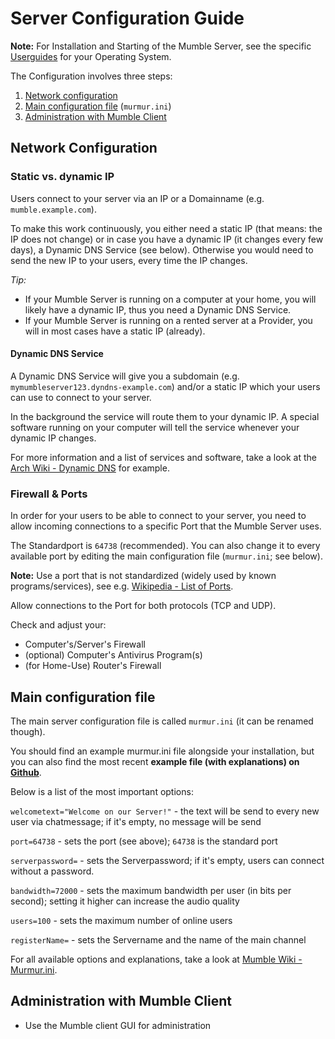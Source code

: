 # Server Configuration Guide

**Note:** For Installation and Starting of the Mumble Server, see the specific [Userguides](README.md) for your Operating System.

The Configuration involves three steps:

1. [Network configuration](#network-configuration)
2. [Main configuration file](#main-configuration-file) (`murmur.ini`)
3. [Administration with Mumble Client](#administration-with-mumble-client)

<!-- In addition there are some other interesting topics:

- Bots (Music Bots)
- Web interfaces (outdated)
- gRPC (remote control) (buggy, not ready)
- WebRTC bridge

-->

## Network Configuration

### Static vs. dynamic IP

Users connect to your server via an IP or a Domainname (e.g. `mumble.example.com`).

To make this work continuously, you either need a static IP (that means: the IP does not change) or in case you have a dynamic IP (it changes every few days), a Dynamic DNS Service (see below). Otherwise you would need to send the new IP to your users, every time the IP changes.

*Tip:*

* If your Mumble Server is running on a computer at your home, you will likely have a dynamic IP, thus you need a Dynamic DNS Service.
* If your Mumble Server is running on a rented server at a Provider, you will in most cases have a static IP (already).

#### Dynamic DNS Service 

A Dynamic DNS Service will give you a subdomain (e.g. `mymumbleserver123.dyndns-example.com`) and/or a static IP which your users can use to connect to your server.

In the background the service will route them to your dynamic IP.
A special software running on your computer will tell the service whenever your dynamic IP changes.

For more information and a list of services and software, take a look at the [Arch Wiki - Dynamic DNS](https://wiki.archlinux.org/index.php/Dynamic_DNS) for example.

### Firewall & Ports

In order for your users to be able to connect to your server, you need to allow incoming connections to a specific Port that the Mumble Server uses. 

The Standardport is `64738` (recommended).
You can also change it to every available port by editing the main configuration file (`murmur.ini`; see below).

**Note:** Use a port that is not standardized (widely used by known programs/services), see e.g. [Wikipedia - List of Ports](https://en.wikipedia.org/wiki/List_of_TCP_and_UDP_port_numbers).

Allow connections to the Port for both protocols (TCP and UDP).

Check and adjust your:

- Computer's/Server's Firewall
- (optional) Computer's Antivirus Program(s)
- (for Home-Use) Router's Firewall

<!-- more ports, for specific usecases? -->

## Main configuration file

The main server configuration file is called `murmur.ini` (it can be renamed though).

You should find an example murmur.ini file alongside your installation, but you can also find the most recent **example file (with explanations) on [Github](https://github.com/mumble-voip/mumble/blob/master/scripts/murmur.ini)**.

Below is a list of the most important options:

`welcometext="Welcome on our Server!"` - the text will be send to every new user via chatmessage; if it's empty, no message will be send

`port=64738` - sets the port (see above); `64738` is the standard port

`serverpassword=` - sets the Serverpassword; if it's empty, users can connect without a password.

`bandwidth=72000` - sets the maximum bandwidth per user (in bits per second); setting it higher can increase the audio quality

`users=100` - sets the maximum number of online users

`registerName=` - sets the Servername and the name of the main channel

For all available options and explanations, take a look at [Mumble Wiki - Murmur.ini](https://wiki.mumble.info/wiki/Murmur.ini).

## Administration with Mumble Client

- Use the Mumble client GUI for administration

<!-- 1. Promote a normal User to be admin -->

<!-- Channel creation, General Configuration, ACL and Groups -->

